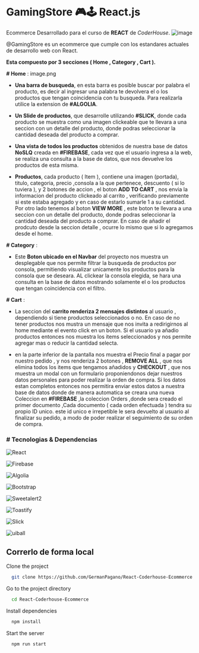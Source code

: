 
# GamingStore 🎮🕹 React.js
Ecommerce Desarrollado para el curso de **REACT** de *CoderHouse*.
![image](https://user-images.githubusercontent.com/80891761/215928950-d3af7e59-1ff5-45d4-937e-f94a460f220b.png)


@GamingStore es un ecommerce que cumple con los estandares actuales de desarrollo web con React.

**Esta compuesto por 3 secciones ( Home , Category , Cart ).**

**# Home** : 
image.png
* **Una barra de busqueda**, en esta barra es posible buscar por palabra el producto, es decir al ingresar una palabra te devolvera el o los productos que tengan coincidencia con tu busqueda. Para realizarla utilice la extension de **#ALGOLIA**.

* **Un Slide de productos**, que desarrolle utilizando **#SLICK**, donde cada producto se muestra como una imagen clickeable que te llevara a una seccion con un detalle del producto, donde podras seleccionar la cantidad deseada del producto a comprar.

* **Una vista de todos los productos** obtenidos de nuestra base de datos **NoSLQ** creada en **#FIREBASE**, cada vez que el usuario ingresa a la web, se realiza una consulta a la base de datos, que nos devuelve los productos de esta misma.

* **Productos**, cada producto ( Item ), contiene una imagen (portada), titulo, categoria, precio ,consola a la que pertenece, descuento ( si lo tuviera ), y 2 botones de accion , el boton **ADD TO CART** , nos envia la informacion del producto clickeado al carrito , verificando previamente si este estaba agregado y en caso de estarlo sumarle 1 a su cantidad. Por otro lado tenemos al boton **VIEW MORE** , este boton te llevara a una seccion con un detalle del producto, donde podras seleccionar la cantidad deseada del producto a comprar. En caso de añadir el prodcuto desde la seccion detalle , ocurre lo mismo que si lo agregamos desde el home.

 **# Category** :
* Este **Boton ubicado en el Navbar** del proyecto nos muestra un desplegable que nos permite filtrar la busqueda de productos por consola, permitiendo visualizar unicamente los productos para la consola que se deseara. AL clickear la consola elegida, se hara una consulta en la base de datos mostrando solamente el o los productos que tengan coincidencia con el filtro. 

**# Cart** :
* La seccion del **carrito renderiza 2 mensajes distintos** al usuario , dependiendo si tiene productos seleccionados o no. En caso de no tener productos nos mustra un mensaje que nos invita a redirigirnos al home mediante el evento click en un boton. Si el usuario ya añadio productos entonces nos muestra los items seleccionados y nos permite agregar mas o reducir la cantidad selecta. 

* en la parte inferior de la pantalla nos muestra el Precio final a pagar por nuestro pedido , y nos renderiza 2 botones , **REMOVE ALL** , que nos elimina todos los items que tengamos añadidos y **CHECKOUT** , que nos muestra un modal con un formulario proponiendonos dejar nuestros datos personales para poder realizar la orden de compra. Si los datos estan completos entonces nos permitira enviar estos datos a nuestra base de datos donde de manera automatica se creara una nueva Coleccion en **#FIREBASE** ,la coleccion Orders ,donde sera creado el primer documento ,Cada documento ( cada orden efectuada ) tendra su propio ID unico. este id unico e irrepetible le sera devuelto al usuario al finalizar su pedido, a modo de poder realizar el seguimiento de su orden de compra.


### # Tecnologias & Dependencias

![React](https://img.shields.io/badge/REACT.JS-V18.2.0-blue)

![Firebase](https://img.shields.io/badge/FIREBASE-V9.16.0-gold)

![Algolia](https://img.shields.io/badge/ALGOLIA-V4.14.3-darkblue)

![Bootstrap](https://img.shields.io/badge/BOOTSTRAP-V5.2.3-violet)

![Sweetalert2](https://img.shields.io/badge/SWEETALERT2-V11.7.1-red)

![Toastify](https://img.shields.io/badge/TOASTIFY-V9.1.1-brown)

![Slick](https://img.shields.io/badge/SLICK-V1.8.1-cyan)

![uiball](https://img.shields.io/badge/UIBALL-V1.2.6-green)




## Correrlo de forma local 

Clone the project

```bash
  git clone https://github.com/GermanPagano/React-Coderhouse-Ecommerce
```

Go to the project directory

```bash
  cd React-Coderhouse-Ecommerce
```

Install dependencies

```bash
  npm install
```

Start the server

```bash
  npm run start
```

